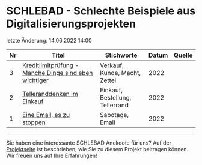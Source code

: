# SCHLEBAD - Schlechte Beispiele aus Digitalisierungsprojekten

letzte Änderung: 14.06.2022 14:00


| Nr   | Titel                                                                          | Stichworte                           | Datum        | Quelle         |
|------| ------------------------------------------------------------------------------ |--------------------------------------|--------------|----------------|
|    3 | [Kreditlimitprüfung - Manche Dinge sind eben wichtiger](3_kreditlimit.md)      | Verkauf, Kunde, Macht, Zettel        | 2022         |                |
|    2 | [Telleranddenken im Einkauf](2_tellerrand.md)                                  | Einkauf, Bestellung, Tellerrand      | 2022         |                |
|    1 | [Eine Email, es zu stoppen](1_sabotage_email.md)                               | Sabotage, Email                      | 2022         |                |



---

Sie haben eine interessante SCHLEBAD Anekdote für uns? Auf der [Projektseite](https://sapstammtisch.github.io/gusbad) ist beschrieben, wie Sie zu diesem Projekt beitragen können. Wir freuen uns auf Ihre Erfahrungen!  
